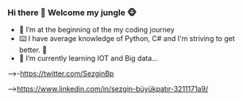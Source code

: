 ### Hi there 👋 Welcome my jungle 🐵




- 🔭 I’m at the beginning of the my coding journey
- ⌨️ I have average knowledge of Python, C# and I'm striving to get better. 🦾
- 🌱 I’m currently learning IOT and Big data...


-->-https://twitter.com/SezginBp

-->https://www.linkedin.com/in/sezgin-büyükpatır-3211171a9/
